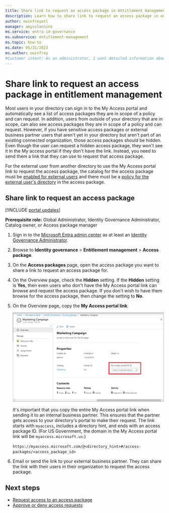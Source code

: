 ```yaml
---
title: Share link to request an access package in entitlement management
description: Learn how to share link to request an access package in entitlement management.
author: owinfreyatl
manager: amycolannino
ms.service: entra-id-governance
ms.subservice: entitlement-management
ms.topic: how-to
ms.date: 05/31/2023
ms.author: owinfrey
#Customer intent: As an administrator, I want detailed information about how I can edit an access package so that requestors have the resources they need to perform their job.
---
```

# Share link to request an access package in entitlement management

Most users in your directory can sign in to the My Access portal and automatically see a list of access packages they are in scope of a policy and can request. In addition, users from outside of your directory that are in scope, can also see access packages they are in scope of a policy and can request.  However, if you have sensitive access packages or external business partner users that aren't yet in your directory but aren't part of an existing connected organization, those access packages should be hidden.  Even though the user can request a hidden access package, they won't see it in the My access portal if they don't have the link. Instead, you need to send them a link that they can use to request that access package.

For the external user from another directory to use the My Access portal link to request the access package, the catalog for the access package must be [enabled for external users](entitlement-management-catalog-create.md) and there must be a [policy for the external user's directory](entitlement-management-access-package-request-policy.md) in the access package.

## Share link to request an access package

[!INCLUDE [portal updates](../includes/portal-update.md)]

**Prerequisite role:** Global Administrator, Identity Governance Administrator, Catalog owner, or Access package manager

1. Sign in to the [Microsoft Entra admin center](https://entra.microsoft.com) as at least an [Identity Governance Administrator](../identity/role-based-access-control/permissions-reference.md#identity-governance-administrator).

1. Browse to **Identity governance** > **Entitlement management** > **Access package**.

1. On the **Access packages** page, open the access package you want to share a link to request an access package for.

1. On the Overview page, check the **Hidden** setting.  If the **Hidden** setting is **Yes**, then even users who don't have the My Access portal link can browse and request the access package. If you don't wish to have them browse for the access package, then change the setting to **No**.

1. On the Overview page, copy the **My Access portal link**.

    ![Access package overview - My Access portal link](./media/entitlement-management-shared/my-access-portal-link.png)

    It's important that you copy the entire My Access portal link when sending it to an internal business partner. This ensures that the partner gets access to your directory's portal to make their request. The link starts with `myaccess`, includes a directory hint, and ends with an access package ID.  (For US Government, the domain in the My Access portal link will be `myaccess.microsoft.us`.)

    `https://myaccess.microsoft.com/@<directory_hint>#/access-packages/<access_package_id>`

1. Email or send the link to your external business partner. They can share the link with their users in their organization to request the access package.

## Next steps

- [Request access to an access package](entitlement-management-request-access.md)
- [Approve or deny access requests](entitlement-management-request-approve.md)
